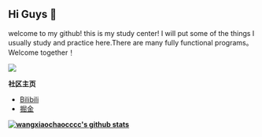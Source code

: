 ## Hi Guys 👋

welcome to my github! this is my study center! I will put some of the things I usually study and practice here.There are many fully functional programs。Welcome together！

![](https://visitor-badge.glitch.me/badge?page_id=wangxiaochaocccc.wangxiaochaocccc)


**社区主页**  

- [Bilibili](https://space.bilibili.com/524173112)
- [掘金](https://juejin.cn/user/3500461756268285/posts)


**[![wangxiaochaocccc's github stats](https://github-readme-stats.vercel.app/api?username=wangxiaochaocccc&show_icons=true&theme=radical)](https://github.com/anuraghazra/github-readme-stats)**
